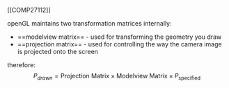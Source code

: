 [[COMP27112]]

openGL maintains two transformation matrices internally:
- ==modelview matrix== - used for transforming the geometry you draw
- ==projection matrix== - used for controlling the way the camera image is projected onto the screen

therefore:
$$P_{drawn} = \text{Projection Matrix} \times \text{Modelview Matrix} \times P_{\text{specified}}$$